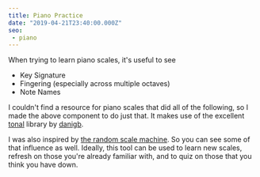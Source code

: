 ```yaml
---
title: Piano Practice
date: "2019-04-21T23:40:00.000Z"
seo:
 - piano
---
```


<div><mjh-scales></mjh-scales></div>

When trying to learn piano scales, it's useful to see

+ Key Signature
+ Fingering (especially across multiple octaves)
+ Note Names

I couldn't find a resource for piano scales that did all of the following, so I
made the above component to do just that. It makes use of the excellent [tonal]
library by [danigb].

I was also inspired by [the random scale machine]. So you can see some of that
influence as well. Ideally, this tool can be used to learn new scales, refresh
on those you're already familiar with, and to quiz on those that you think you
have down.

[tonal]: https://github.com/danigb/tonal
[danigb]: https://github.com/danigb
[the random scale machine]: http://www.therandomscalemachine.com/

